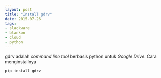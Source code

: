 ```yaml
---
layout: post
title: "Install gdrv"
date: 2015-07-26
tags: 
- slackware
- blankon
- cloud
- python
---
```

gdrv adalah _command line tool_ berbasis python untuk _Google Drive_. Cara menginstallnya
```
pip install gdrv
``` 
